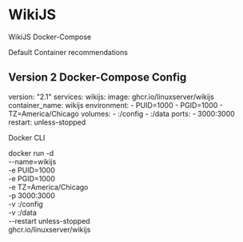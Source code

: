 # WikiJS
WikiJS Docker-Compose


Default Container recommendations

Version 2 Docker-Compose Config
---
version: "2.1"
services:
  wikijs:
    image: ghcr.io/linuxserver/wikijs
    container_name: wikijs
    environment:
      - PUID=1000
      - PGID=1000
      - TZ=America/Chicago
    volumes:
      - <path to config>:/config
      - <path to data>:/data
    ports:
      - 3000:3000
    restart: unless-stopped
  
  Docker CLI
  
  docker run -d \
  --name=wikijs \
  -e PUID=1000 \
  -e PGID=1000 \
  -e TZ=America/Chicago \
  -p 3000:3000 \
  -v <path to config>:/config \
  -v <path to data>:/data \
  --restart unless-stopped \
  ghcr.io/linuxserver/wikijs
